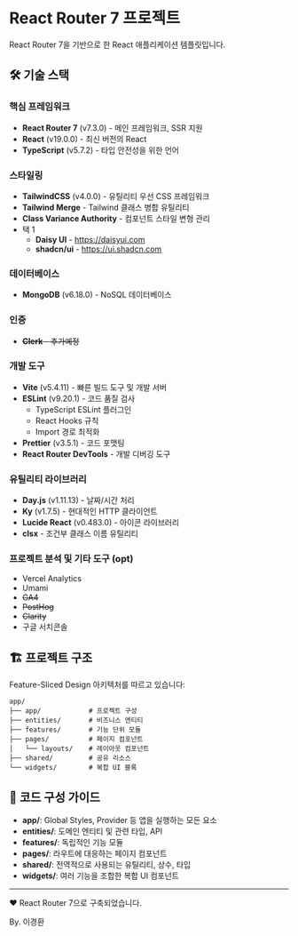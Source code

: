 # React Router 7 프로젝트

React Router 7을 기반으로 한 React 애플리케이션 템플릿입니다.

## 🛠️ 기술 스택

### 핵심 프레임워크

- **React Router 7** (v7.3.0) - 메인 프레임워크, SSR 지원
- **React** (v19.0.0) - 최신 버전의 React
- **TypeScript** (v5.7.2) - 타입 안전성을 위한 언어

### 스타일링

- **TailwindCSS** (v4.0.0) - 유틸리티 우선 CSS 프레임워크
- **Tailwind Merge** - Tailwind 클래스 병합 유틸리티
- **Class Variance Authority** - 컴포넌트 스타일 변형 관리
- 택 1
  - **Daisy UI** - https://daisyui.com
  - **shadcn/ui** - https://ui.shadcn.com

### 데이터베이스

- **MongoDB** (v6.18.0) - NoSQL 데이터베이스

### 인증

- ~~**Clerk** - 추가예정~~

### 개발 도구

- **Vite** (v5.4.11) - 빠른 빌드 도구 및 개발 서버
- **ESLint** (v9.20.1) - 코드 품질 검사
  - TypeScript ESLint 플러그인
  - React Hooks 규칙
  - Import 경로 최적화
- **Prettier** (v3.5.1) - 코드 포맷팅
- **React Router DevTools** - 개발 디버깅 도구

### 유틸리티 라이브러리

- **Day.js** (v1.11.13) - 날짜/시간 처리
- **Ky** (v1.7.5) - 현대적인 HTTP 클라이언트
- **Lucide React** (v0.483.0) - 아이콘 라이브러리
- **clsx** - 조건부 클래스 이름 유틸리티

### 프로젝트 분석 및 기타 도구 (opt)

- Vercel Analytics
- Umami
- ~~GA4~~
- ~~PostHog~~
- ~~Clarity~~
- 구글 서치콘솔

## 🏗️ 프로젝트 구조

Feature-Sliced Design 아키텍처를 따르고 있습니다:

```
app/
├── app/            # 프로젝트 구성
├── entities/       # 비즈니스 엔티티
├── features/       # 기능 단위 모듈
├── pages/          # 페이지 컴포넌트
│   └── layouts/    # 레이아웃 컴포넌트
├── shared/         # 공유 리소스
└── widgets/        # 복합 UI 블록
```

## 📁 코드 구성 가이드

- **app/**: Global Styles, Provider 등 앱을 실행하는 모든 요소
- **entities/**: 도메인 엔티티 및 관련 타입, API
- **features/**: 독립적인 기능 모듈
- **pages/**: 라우트에 대응하는 페이지 컴포넌트
- **shared/**: 전역적으로 사용되는 유틸리티, 상수, 타입
- **widgets/**: 여러 기능을 조합한 복합 UI 컴포넌트

---

❤️ React Router 7으로 구축되었습니다.

By. 이경환
